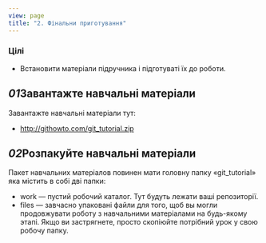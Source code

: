```yaml
---
view: page
title: "2. Фінальни приготування"
---
```


<h3>Цілі</h3>

<ul><li>Встановити матеріали підручника і підготуваті їх до роботи.</li></ul>

<h2><em>01</em>Завантажте навчальні матеріали</h2>

<p>Завантажте навчальні матеріали тут:</p>

<ul>
<li><a href="http://githowto.com/git_tutorial.zip">http://githowto.com/git_tutorial.zip</a></li>
</ul>

<h2><em>02</em>Розпакуйте навчальні матеріали</h2>

<p>Пакет навчальних матеріалов повинен мати головну папку «git_tutorial» яка містить в собі дві папки:</p>

<ul>
<li>work — пустий робочий каталог. Тут будуть лежати ваші репозиторії.</li>
<li>files — завчасно упаковані файли для того, щоб вы могли продовжувати роботу з навчальними матеріалами на будь-якому этапі. Якщо ви застрягнете, просто скопіюйте потрібний урок у свою робочу папку.</li>
</ul>